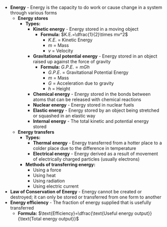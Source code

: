 - **Energy** - Energy is the capacity to do work or cause change in a system through various forms
	- **Energy stores**
		- **Types:**
			- **Kinetic energy** - Energy stored in a moving object
				- **Formula:** $K.E.=\dfrac{1}{2}\times mv^2$
					- $K.E.$ = Kinetic Energy
					- $m$ = Mass
					- $v$ = Velocity
			- **Gravitational potential energy** - Energy stored in an object raised up against the force of gravity
				- **Formula:** $G.P.E.=mGh$
					- $G.P.E.$ = Gravitational Potential Energy
					- $m$ = Mass
					- $G$ = Acceleration due to gravity
					- $h$ = Height
			- **Chemical energy** - Energy stored in the bonds between atoms that can be released with chemical reactions
			- **Nuclear energy** - Energy stored in nuclear fuels
			- **Elastic energy** - Energy stored by an object being stretched or squashed in an elastic way
			- **Internal energy** - The total kinetic and potential energy stored
	- **Energy transfers**
		- **Types:**
			- **Thermal energy** - Energy transferred from a hotter place to a colder place due to the difference in temperature
			- **Electrical energy** - Energy derived as a result of movement of electrically charged particles (usually electrons)
		- **Methods of transferring energy:**
			- Using a force
			- Using heat
			- Using radiation
			- Using electric current
- **Law of Conservation of Energy** - Energy cannot be created or destroyed; it can only be stored or transferred from one form to another
- **Energy efficiency** - The fraction of energy supplied that is usefully transferred
	- **Formula:** $\text{Efficiency}=\dfrac{\text{Useful energy output}}{\text{Total energy output}}$
